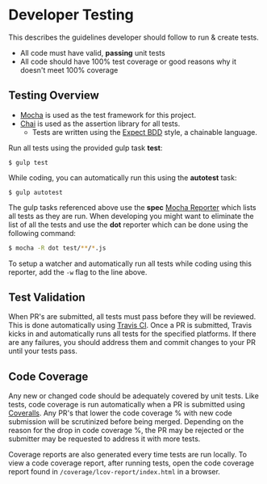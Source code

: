 # Developer Testing

This describes the guidelines developer should follow to run & create tests.

- All code must have valid, **passing** unit tests
- All code should have 100% test coverage or good reasons why it doesn't meet 100% coverage 

## Testing Overview

- [Mocha](http://mochajs.org) is used as the test framework for this project.
- [Chai](http://chaijs.com/) is used as the assertion library for all tests.
  - Tests are written using the [Expect BDD](http://chaijs.com/guide/styles/#expect) style, a chainable language.

Run all tests using the provided gulp task **test**:

```
$ gulp test
```

While coding, you can automatically run this using the **autotest** task:

```
$ gulp autotest
```

The gulp tasks referenced above use the **spec** [Mocha Reporter](https://mochajs.org/#reporters) which lists all tests as they are run. When developing you might want to eliminate the list of all the tests and use the **dot** reporter which can be done using the following command:

```bash
$ mocha -R dot test/**/*.js
```

To setup a watcher and automatically run all tests while coding using this reporter, add the `-w` flag to the line above.

## Test Validation

When PR's are submitted, all tests must pass before they will be reviewed. This is done automatically using [Travis CI](https://travis-ci.org/OfficeDev/generator-office). Once a PR is submitted, Travis kicks in and automatically runs all tests for the specified platforms. If there are any failures, you should address them and commit changes to your PR until your tests pass.

## Code Coverage

Any new or changed code should be adequately covered by unit tests. Like tests, code coverage is run automatically when a PR is submitted using [Coveralls](https://coveralls.io/github/OfficeDev/generator-office?branch=master). Any PR's that lower the code coverage % with new code submission will be scrutinized before being merged. Depending on the reason for the drop in code coverage %, the PR may be rejected or the submitter may be requested to address it with more tests.

Coverage reports are also generated every time tests are run locally. To view a code coverage report, after running tests, open the code coverage report found in `/coverage/lcov-report/index.html` in a browser.